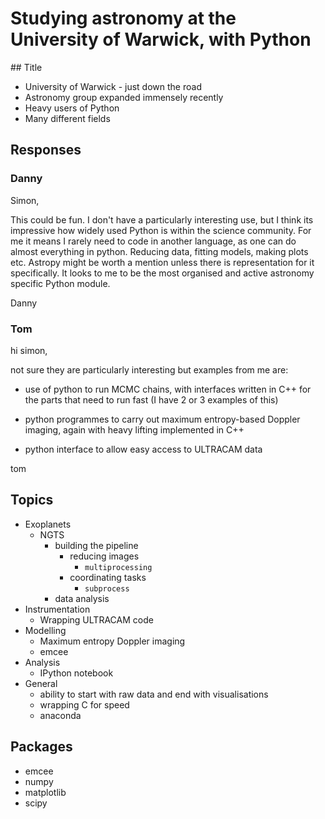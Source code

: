 # Studying astronomy at the University of Warwick, with Python

## Title

* University of Warwick - just down the road
* Astronomy group expanded immensely recently
* Heavy users of Python
* Many different fields

























## Responses

### Danny

Simon,

This could be fun. I don't have a particularly interesting use, but I think its impressive how widely used Python is within the science community. For me it means I rarely need to code in another language, as one can do almost everything in python. Reducing data, fitting models, making plots etc. Astropy might be worth a mention unless there is representation for it specifically. It looks to me to be the most organised and active astronomy specific Python module.

Danny

### Tom

hi simon,

not sure they are particularly interesting but examples from me are:

* use of python to run MCMC chains, with interfaces written in C++ for the parts that need to run fast (I have 2 or 3 examples of this)

* python programmes to carry out maximum entropy-based Doppler imaging, again with heavy lifting implemented in C++

* python interface to allow easy access to ULTRACAM data

tom

## Topics

* Exoplanets
  * NGTS
    * building the pipeline
      * reducing images
        * `multiprocessing`
      * coordinating tasks
        * `subprocess`
    * data analysis
* Instrumentation
  * Wrapping ULTRACAM code
* Modelling
  * Maximum entropy Doppler imaging
  * emcee
* Analysis
  * IPython notebook
* General
  * ability to start with raw data and end with visualisations
  * wrapping C for speed
  * anaconda

## Packages

* emcee
* numpy
* matplotlib
* scipy
